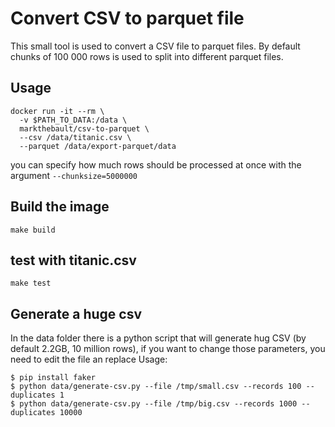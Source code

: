 # Convert CSV to parquet file

This small tool is used to convert a CSV file to parquet files. By default chunks of 100 000 rows is used to split into different parquet files.


## Usage
```
docker run -it --rm \
  -v $PATH_TO_DATA:/data \
  markthebault/csv-to-parquet \
  --csv /data/titanic.csv \
  --parquet /data/export-parquet/data
```
you can specify how much rows should be processed at once with the argument `--chunksize=5000000`

## Build the image

`make build`

## test with titanic.csv

`make test`


## Generate a huge csv
In the data folder there is a python script that will generate hug CSV (by default 2.2GB, 10 million rows), if you want to change those parameters, you need to edit the file an replace
Usage:
```
$ pip install faker
$ python data/generate-csv.py --file /tmp/small.csv --records 100 --duplicates 1
$ python data/generate-csv.py --file /tmp/big.csv --records 1000 --duplicates 10000
```